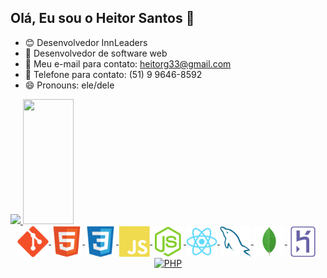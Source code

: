 ## Olá, Eu sou o Heitor Santos 👋

- 😊 Desenvolvedor InnLeaders
- 📖 Desenvolvedor de software web
- 📧 Meu e-mail para contato: heitorg33@gmail.com
- 📲 Telefone para contato: (51) 9 9646-8592
- 😄 Pronouns: ele/dele
<div>
  <a href="https://github.com/heitorgsantos/" width="100%">
  <img height"200em" width="40%" src="https://github-readme-stats.vercel.app/api?username=heitorgsantos&show_icons=true&theme=dark"/>
  <img height="200em" width="40%" src="https://github-readme-stats.vercel.app/api/top-langs/?username=heitorgsantos&layout=compact&langs_count=32&theme=dark"/>
</div>
</div>
  <div align="center">
    <img align="center" alt="antonio-Git" height="50" width="50" src="https://raw.githubusercontent.com/devicons/devicon/master/icons/git/git-original.svg">
   <img align="center" alt="antonio-HTML" height="50" width="50" src="https://raw.githubusercontent.com/devicons/devicon/master/icons/html5/html5-original.svg">
    <img align="center" alt="antonio-CSS" height="50" width="50" src="https://raw.githubusercontent.com/devicons/devicon/master/icons/css3/css3-original.svg">
    <img align="center" alt="antonio-Js" height="50" width="50" src="https://raw.githubusercontent.com/devicons/devicon/master/icons/javascript/javascript-plain.svg">
    <img align="center" alt="antonio-Ts" height="50" width="50" src="https://raw.githubusercontent.com/devicons/devicon/master/icons/nodejs/nodejs-original.svg">
   <img align="center" alt="antonio-React" height="50" width="50" src="https://raw.githubusercontent.com/devicons/devicon/master/icons/react/react-original.svg">
    <img align="center" alt="antonio-Mysql" height="50" width="50" src="https://raw.githubusercontent.com/devicons/devicon/master/icons/mysql/mysql-original.svg">
   <img align="center" alt="antonio-Mongodb" height="50" width="50" src="https://raw.githubusercontent.com/devicons/devicon/master/icons/mongodb/mongodb-original.svg">
    <img align="center" alt="antonio-Heroku" height="50" width="50" src="https://raw.githubusercontent.com/devicons/devicon/master/icons/heroku/heroku-original.svg">
    <img align="center" alt="PHP" height="50" width="50" src="https://cdn.jsdelivr.net/gh/devicons/devicon/icons/php/php-plain.svg" />    
  </div>
